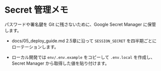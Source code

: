 <!-- このファイルは Secret Manager の運用メモです -->
# Secret 管理メモ
<!-- なぜ Secret Manager を使うのかを簡潔に説明します -->
パスワードや署名鍵を Git に残さないために、Google Secret Manager に保管します。
<!-- ドキュメントの該当箇所を参照して具体的な手順を示します -->
- docs/05_deploy_guide.md 2.5章に沿って `SESSION_SECRET` を四半期ごとにローテーションします。
<!-- ローカル作業の手順も書き、初心者が迷わないようにします -->
- ローカル開発では `env/.env.example` をコピーして `.env.local` を作成し、Secret Manager から取得した値を貼り付けます。